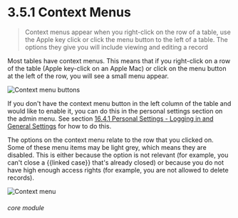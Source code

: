 # 3.5.1 Context Menus

> Context menus appear when you right-click on the row of a table, use the Apple key click or click the menu button to the left of a table. The options they give you will include viewing and editing a record



Most tables have context menus. This means that if you right-click on a row of the table (Apple key-click on an Apple Mac) or click on the menu button at the left of the row, you will see a small menu appear. 

![Context menu buttons](3.5.1a.png)

If you don't have the context menu button in the left column of the table and would like to enable it, you can do this in the personal settings section on the admin menu. See section [16.4.1 Personal Settings - Logging in and General Settings](/help/index//p/16.4.1) for how to do this. 

The options on the context menu relate to the row that you clicked on. Some of these menu items may be light grey, which means they are disabled. This is either because the option is not relevant (for example, you can't close a {{linked case}} that's already closed) or because you do not have high enough access rights (for example, you are not allowed to delete records). 

![Context menu](15a.png)


###### core module

